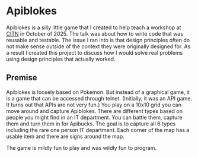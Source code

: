# Apiblokes

Apiblokes is a silly little game that I created to help teach a workshop at [CITN](churchitnetwork.com/) in October of 2025. The talk was about how to write code that was reusable and testable. The issue I ran into is that design principles often do not make sense outside of the context they were originally designed for. As a result I created this project to discuss how I would solve real problems using design principles that actually worked.

## Premise

Apiblokes is loosely based on Pokemon. But instead of a graphical game, it is a game that can be accessed through telnet. (Initially, it was an API game. It turns out that APIs are not very fun.) You play on a 10x10 grid you can move around and capture Apiblokes. There are different types based on people you might find in an IT department. You can battle them, capture them and turn them in for Apibucks. The goal is to capture all 6 types including the rare one person IT department. Each corner of the map has a usable item and there are signs around the map.

The game is mildly fun to play and was wildly fun to program.
